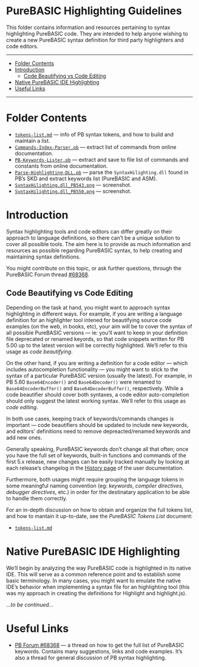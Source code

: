 PureBASIC Highlighting Guidelines
=================================

This folder contains information and resources pertaining to syntax highlighting PureBASIC code. They are intended to help anyone wishing to create a new PureBASIC syntax definition for third party highlighters and code editors.

------------------------------------------------------------------------

<!-- #toc -->
-   [Folder Contents](#folder-contents)
-   [Introduction](#introduction)
    -   [Code Beautifying vs Code Editing](#code-beautifying-vs-code-editing)
-   [Native PureBASIC IDE Highlighting](#native-purebasic-ide-highlighting)
-   [Useful Links](#useful-links)

<!-- /toc -->

------------------------------------------------------------------------

Folder Contents
===============

-   [`tokens-list.md`](./tokens-list.md) — info of PB syntax tokens, and how to build and maintain a list.
-   [`Commands-Index-Parser.pb`](./Commands-Index-Parser.pb) — extract list of commands from online documentation.
-   [`PB-Keywords-Lister.pb`](./PB-Keywords-Lister.pb) — extract and save to file list of commands and constants from online documentation.
-   [`Parse-Highlighting-DLL.pb`](./Parse-Highlighting-DLL.pb) — parse the `SyntaxHilighting.dll` found in PB’s SKD and extract keywords list (PureBASIC and ASM).
-   [`SyntaxHilighting.dll_PB543.png`](./SyntaxHilighting.dll_PB543.png) — screenshot.
-   [`SyntaxHilighting.dll_PB550.png`](./SyntaxHilighting.dll_PB550.png) — screenshot.

Introduction
============

Syntax highlighting tools and code editors can differ greatly on their approach to language definitions, so there can’t be a unique solution to cover all possible tools. The aim here is to provide as much information and resources as possible regarding PureBASIC syntax, to help creating and maintaining syntax definitions.

You might contribute on this topic, or ask further questions, through the PureBASIC Forum thread [\#68368](http://www.purebasic.fr/english/viewtopic.php?f=13&t=68368&start=0).

Code Beautifying vs Code Editing
--------------------------------

Depending on the task at hand, you might want to approach syntax highlighting in different ways. For example, if you are writing a language definition for an highlighter tool intened for beautifying source code examples (on the web, in books, etc), your aim will be to cover the syntax of all possible PureBASIC versions — ie: you’ll want to keep in your definition file deprecated or renamed keyords, so that code snippets written for PB 5.00 up to the latest version will be correctly highlighted. We’ll refer to this usage as *code beautifying*.

On the other hand, if you are writing a definition for a code editor — which includes autocompletion functionality — you might want to stick to the syntax of a particular PureBASIC version (usually the latest). For example, in PB 5.60 `Base64Encoder()` and `Base64Decoder()` were renamed to `Base64EncoderBuffer()` and `Base64DecoderBuffer()`, respectively. While a code beautifier should cover both syntaxes, a code editor auto-completion should only suggest the latest working syntax. We’ll refer to this usage as *code editing*.

In both use cases, keeping track of keywords/commands changes is important — code beautifiers should be updated to include new keywords, and editors’ definitions need to remove depreacted/renamed keywords and add new ones.

Generally speaking, PureBASIC keywords don’t change all that often; once you have the full set of keywords, built-in functions and commands of the first 5.x release, new changes can be easily tracked manually by looking at each release’s changelog in the [History page](http://www.purebasic.com/documentation/mainguide/history.html) of the user documentation.

Furthermore, both usages might require grouping the language tokens in some meaningful naming convention (eg: *keywords*, *compiler directives*, *debugger directives*, etc.) in order for the destinatary application to be able to handle them correctly.

For an in-depth discussion on how to obtain and organize the full tokens list, and how to mantain it up-to-date, see the *PureBASIC Tokens List* document:

-   [`tokens-list.md`](./tokens-list.md)

Native PureBASIC IDE Highlighting
=================================

We’ll begin by analyzing the way PureBASIC code is highlighted in its native IDE. This will serve as a common reference point and to establish some basic terminology. In many cases, you might want to emulate the native IDE’s behavior when implementing a syntax file for an highlighting tool (this was my approach in creating the definitions for Highlight and highlight.js).

*…to be continued…*

Useful Links
============

-   [PB Forum \#68368](http://www.purebasic.fr/english/viewtopic.php?f=13&t=68368&start=0) — a thread on how to get the full list of PureBASIC keywords. Contains many suggestions, links and code examples. It’s also a thread for general discussion of PB syntax highlighting.

